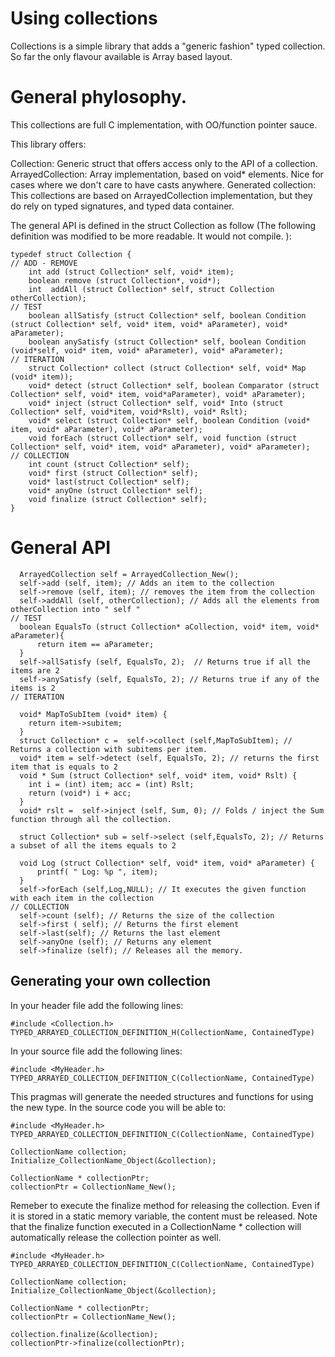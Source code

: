 
# Using collections 

Collections is a simple library that adds a "generic fashion" typed collection. So far the only flavour available is Array based layout.


# General phylosophy. 

This collections are full C implementation, with OO/function pointer sauce. 

This library offers:

Collection: Generic struct that offers access only to the API of a collection. 
ArrayedCollection: Array implementation, based on void* elements. Nice for cases where we don't care to have casts anywhere.
Generated collection: This collections are based on ArrayedCollection implementation, but they do rely on typed signatures, and typed data container.


The general API is defined in the struct Collection as follow (The following definition was modified to be more readable. It would not compile. ):
```
typedef struct Collection {
// ADD - REMOVE
	int add (struct Collection* self, void* item);
	boolean remove (struct Collection*, void*);
	int  addAll (struct Collection* self, struct Collection otherCollection);
// TEST
	boolean allSatisfy (struct Collection* self, boolean Condition (struct Collection* self, void* item, void* aParameter), void* aParameter);
	boolean anySatisfy (struct Collection* self, boolean Condition (void*self, void* item, void* aParameter), void* aParameter);
// ITERATION
	struct Collection* collect (struct Collection* self, void* Map (void* item));
	void* detect (struct Collection* self, boolean Comparator (struct Collection* self, void* item, void*aParameter), void* aParameter);
	void* inject (struct Collection* self, void* Into (struct Collection* self, void*item, void*Rslt), void* Rslt);
	void* select (struct Collection* self, boolean Condition (void* item, void* aParameter), void* aParameter);
	void forEach (struct Collection* self, void function (struct Collection* self, void* item, void* aParameter), void* aParameter);
// COLLECTION 
	int count (struct Collection* self);
	void* first (struct Collection* self);
	void* last(struct Collection* self);
	void* anyOne (struct Collection* self);
	void finalize (struct Collection* self);
}
```

# General API 

```
  ArrayedCollection self = ArrayedCollection_New();
  self->add (self, item); // Adds an item to the collection 
  self->remove (self, item); // removes the item from the collection 
  self->addAll (self, otherCollection); // Adds all the elements from otherCollection into " self " 
// TEST
  boolean EqualsTo (struct Collection* aCollection, void* item, void* aParameter){
      return item == aParameter;
  }
  self->allSatisfy (self, EqualsTo, 2);  // Returns true if all the items are 2 
  self->anySatisfy (self, EqualsTo, 2); // Returns true if any of the items is 2 
// ITERATION
  
  void* MapToSubItem (void* item) {
    return item->subitem;
  }
  struct Collection* c =  self->collect (self,MapToSubItem); // Returns a collection with subitems per item. 
  void* item = self->detect (self, EqualsTo, 2); // returns the first item that is equals to 2 
  void * Sum (struct Collection* self, void* item, void* Rslt) {
    int i = (int) item; acc = (int) Rslt;
    return (void*) i + acc;
  }
  void* rslt =  self->inject (self, Sum, 0); // Folds / inject the Sum function through all the collection. 
  
  struct Collection* sub = self->select (self,EqualsTo, 2); // Returns a subset of all the items equals to 2 
  
  void Log (struct Collection* self, void* item, void* aParameter) {
      printf( " Log: %p ", item);
  }
  self->forEach (self,Log,NULL); // It executes the given function with each item in the collection 
// COLLECTION 
  self->count (self); // Returns the size of the collection 
  self->first ( self); // Returns the first element 
  self->last(self); // Returns the last element 
  self->anyOne (self); // Returns any element
  self->finalize (self); // Releases all the memory.
```

## Generating your own collection 

In your header file add the following lines:

```
#include <Collection.h>
TYPED_ARRAYED_COLLECTION_DEFINITION_H(CollectionName, ContainedType)
```

In your source file add the following lines: 

```
#include <MyHeader.h>
TYPED_ARRAYED_COLLECTION_DEFINITION_C(CollectionName, ContainedType)
```

This pragmas will generate the needed structures and functions for using the new type. 
In the source code you will be able to:

```
#include <MyHeader.h>
TYPED_ARRAYED_COLLECTION_DEFINITION_C(CollectionName, ContainedType)

CollectionName collection; 
Initialize_CollectionName_Object(&collection); 

CollectionName * collectionPtr;
collectionPtr = CollectionName_New();

```

Remeber to execute the finalize method for releasing the collection. 
Even if it is stored in a static memory variable, the content must be released. 
Note that the finalize function executed in a CollectionName * collection will automatically release the collection pointer as well. 

```
#include <MyHeader.h>
TYPED_ARRAYED_COLLECTION_DEFINITION_C(CollectionName, ContainedType)

CollectionName collection; 
Initialize_CollectionName_Object(&collection); 

CollectionName * collectionPtr;
collectionPtr = CollectionName_New();

collection.finalize(&collection);
collectionPtr->finalize(collectionPtr);
```
